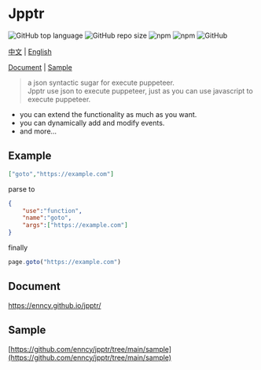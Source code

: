 # Jpptr

![GitHub top language](https://img.shields.io/github/languages/top/enncy/jpptr) ![GitHub repo size](https://img.shields.io/github/repo-size/enncy/jpptr)  ![npm](https://img.shields.io/npm/v/jpptr) ![npm](https://img.shields.io/npm/dw/jpptr) ![GitHub](https://img.shields.io/github/license/enncy/jpptr)

[中文](https://github.com/enncy/jpptr/blob/main/README.md) | [English](https://github.com/enncy/jpptr/blob/main/README.en-US.md)

[Document](https://enncy.github.io/jpptr/) | [Sample](https://github.com/enncy/jpptr/tree/main/sample)

> a json syntactic sugar for execute puppeteer.     
> Jpptr use json to execute puppeteer, just as you can use javascript to execute puppeteer.         
- you can extend the functionality as much as you want.
- you can dynamically add and modify events.
- and more...

## Example
```json
["goto","https://example.com"]
```
parse to
```json
{
    "use":"function",
    "name":"goto",
    "args":["https://example.com"]
}
```
finally
```js
page.goto("https://example.com")
```

## Document
https://enncy.github.io/jpptr/
## Sample
[https://github.com/enncy/jpptr/tree/main/sample](https://github.com/enncy/jpptr/tree/main/sample)
 